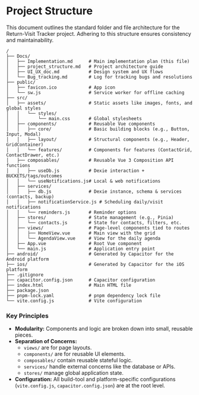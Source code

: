 # Project Structure

This document outlines the standard folder and file architecture for the Return-Visit Tracker project. Adhering to this structure ensures consistency and maintainability.

```
/
├── Docs/
│   ├── Implementation.md      # Main implementation plan (this file)
│   ├── project_structure.md   # Project architecture guide
│   ├── UI_UX_doc.md           # Design system and UX flows
│   └── Bug_tracking.md        # Log for tracking bugs and resolutions
├── public/
│   ├── favicon.ico            # App icon
│   └── sw.js                  # Service worker for offline caching
├── src/
│   ├── assets/                # Static assets like images, fonts, and global styles
│   │   └── styles/
│   │       └── main.css       # Global stylesheets
│   ├── components/            # Reusable Vue components
│   │   ├── core/              # Basic building blocks (e.g., Button, Input, Modal)
│   │   ├── layout/            # Structural components (e.g., Header, GridContainer)
│   │   └── features/          # Components for features (ContactGrid, ContactDrawer, etc.)
│   ├── composables/           # Reusable Vue 3 Composition API functions
│   │   ├── useDb.js           # Dexie interaction + BUCKETS/tags/outcomes
│   │   └── useNotifications.js# Local & web notifications
│   ├── services/
│   │   ├── db.js              # Dexie instance, schema & services (contacts, backup)
│   │   ├── notificationService.js # Scheduling daily/visit notifications
│   │   └── reminders.js       # Reminder options
│   ├── stores/                # State management (e.g., Pinia)
│   │   └── contacts.js        # State for contacts, filters, etc.
│   ├── views/                 # Page-level components tied to routes
│   │   ├── HomeView.vue       # Main view with the grid
│   │   └── AgendaView.vue     # View for the daily agenda
│   ├── App.vue                # Root Vue component
│   └── main.js                # Application entry point
├── android/                   # Generated by Capacitor for the Android platform
├── ios/                       # Generated by Capacitor for the iOS platform
├── .gitignore
├── capacitor.config.json      # Capacitor configuration
├── index.html                 # Main HTML file
├── package.json
├── pnpm-lock.yaml             # pnpm dependency lock file
└── vite.config.js             # Vite configuration
```

### Key Principles

*   **Modularity:** Components and logic are broken down into small, reusable pieces.
*   **Separation of Concerns:**
    *   `views/` are for page layouts.
    *   `components/` are for reusable UI elements.
    *   `composables/` contain reusable stateful logic.
    *   `services/` handle external concerns like the database or APIs.
    *   `stores/` manage global application state.
*   **Configuration:** All build-tool and platform-specific configurations (`vite.config.js`, `capacitor.config.json`) are at the root level. 